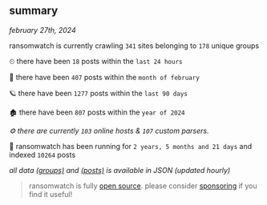 
## summary
_february 27th, 2024_

ransomwatch is currently crawling `341` sites belonging to `178` unique groups

⏲ there have been `18` posts within the `last 24 hours`

🦈 there have been `407` posts within the `month of february`

🪐 there have been `1277` posts within the `last 90 days`

🏚 there have been `807` posts within the `year of 2024`

_⚙️ there are currently `103` online hosts & `107` custom parsers._

🦕 ransomwatch has been running for `2 years, 5 months and 21 days` and indexed `10264` posts

_all data  [(groups)](http://ransomwhat.telemetry.ltd/groups) and [(posts)](http://ransomwhat.telemetry.ltd/posts) is available in JSON (updated hourly)_

> ransomwatch is fully [open source](https://github.com/joshhighet/ransomwatch#ransomwatch--). please consider [sponsoring](https://github.com/sponsors/joshhighet) if you find it useful!
